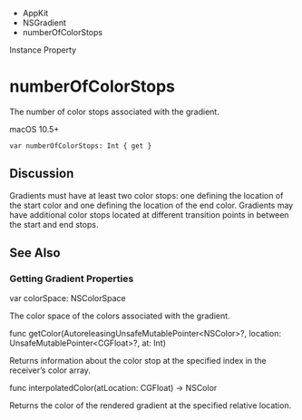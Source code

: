 

- AppKit
- NSGradient
-  numberOfColorStops 

Instance Property

# numberOfColorStops

The number of color stops associated with the gradient.

macOS 10.5+

``` source
var numberOfColorStops: Int { get }
```

## Discussion

Gradients must have at least two color stops: one defining the location of the start color and one defining the location of the end color. Gradients may have additional color stops located at different transition points in between the start and end stops.

## See Also

### Getting Gradient Properties

var colorSpace: NSColorSpace

The color space of the colors associated with the gradient.

func getColor(AutoreleasingUnsafeMutablePointer&lt;NSColor>?, location: UnsafeMutablePointer&lt;CGFloat>?, at: Int)

Returns information about the color stop at the specified index in the receiver’s color array.

func interpolatedColor(atLocation: CGFloat) -> NSColor

Returns the color of the rendered gradient at the specified relative location.

